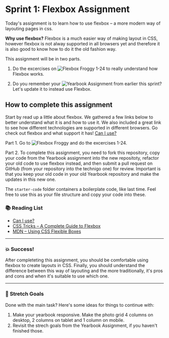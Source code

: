# Sprint 1: Flexbox Assignment

Today's assignment is to learn how to use flexbox – a more modern way of layouting pages in css. 

**Why use flexbox?** Flexbox is a much easier way of making layout in CSS, however flexbox is not alway supported in all browsers yet and therefore it is also good to know how to do it the old fashion way. 

This assignment will be in two parts. 

1. Do the excercises on ![Flexbox Froggy](http://flexboxfroggy.com) 1-24 to really understand how Flexbox works. 

2. Do you remember your ![Yearbook Assignment](https://github.com/Technigo/assignment-yearbook) from earlier this sprint? Let's update it to instead use Flexbox. 


## How to complete this assignment

Start by read up a little about flexbox. We gathered a few links below to better understand what it is and how to use it. We also included a great link to see how different technologies are supported in different browsers. Go check out flexbox and what support it has! [Can I use?](https://caniuse.com/)

Part 1. Go to ![Flexbox Froggy](http://flexboxfroggy.com) and do the excercises 1-24. 

Part 2. To complete this assignment, you need to fork this repository, copy your code from the Yearbook assignment into the new repositoty, refactor your old code to use flexbox instead, and then submit a pull request on GitHub (from your repository into the technigo one) for review. Important is that you keep your old code in your old Yearbook repository and make the updates in this new one. 

The `starter-code` folder containers a boilerplate code, like last time. Feel free to use this as your file structure and copy your code into these. 

### :books: Reading List

* [Can I use?](https://caniuse.com/#search=flexbox)
* [CSS Tricks – A Complete Guide to Flexbox](https://css-tricks.com/snippets/css/a-guide-to-flexbox/)
* [MDN – Using CSS Flexible Boxes](https://developer.mozilla.org/en-US/docs/Web/CSS/CSS_Flexible_Box_Layout/Using_CSS_flexible_boxes)

---

### :boom: Success!

After completeting this assignment, you should be comfortable using flexbox to create layouts in CSS. Finally, you should understand the difference between this way of layouting and the more traditionally, it's pros and cons and when it's suitable to use which one. 

---

### :runner: Stretch Goals

Done with the main task? Here's some ideas for things to continue with:

1. Make your yearbook responsive. Make the photo grid 4 columns on desktop, 2 columns on tablet and 1 column on mobile. 
2. Revisit the strech goals from the Yearbook Assignment, if you haven't finished those. 
